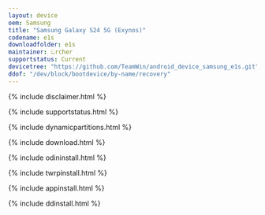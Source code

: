```yaml
---
layout: device
oem: Samsung
title: "Samsung Galaxy S24 5G (Exynos)"
codename: e1s
downloadfolder: e1s
maintainer: ඞrcher
supportstatus: Current
devicetree: "https://github.com/TeamWin/android_device_samsung_e1s.git"
ddof: "/dev/block/bootdevice/by-name/recovery"
---
```


{% include disclaimer.html %}

{% include supportstatus.html %}

{% include dynamicpartitions.html %}

{% include download.html %}

{% include odininstall.html %}

{% include twrpinstall.html %}

{% include appinstall.html %}

{% include ddinstall.html %}
